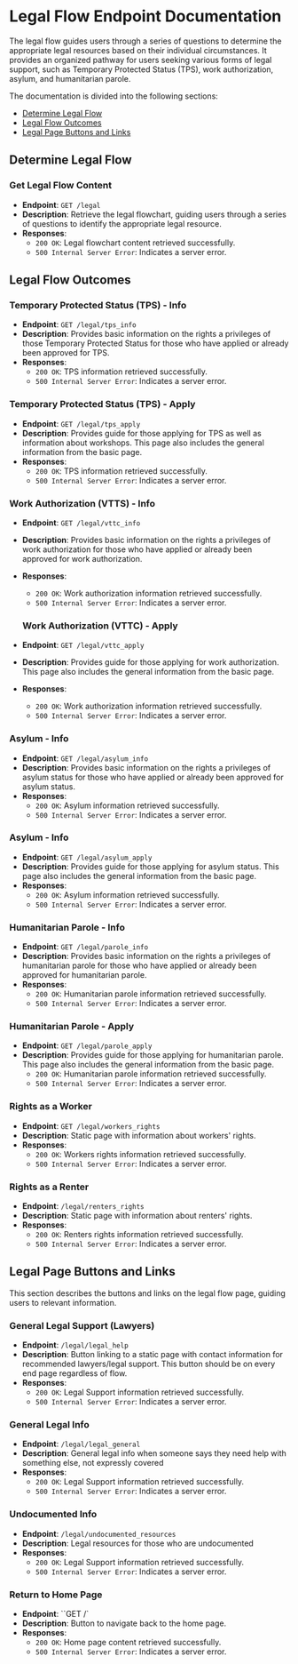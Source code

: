 # Legal Flow Endpoint Documentation

The legal flow guides users through a series of questions to determine the appropriate legal resources based on their individual circumstances. It provides an organized pathway for users seeking various forms of legal support, such as Temporary Protected Status (TPS), work authorization, asylum, and humanitarian parole.

The documentation is divided into the following sections:
- [Determine Legal Flow](#determine-legal-flow)
- [Legal Flow Outcomes](#legal-flow-outcomes)
- [Legal Page Buttons and Links](#legal-page-buttons-and-links)

## Determine Legal Flow
### Get Legal Flow Content
- **Endpoint**: `GET /legal`
- **Description**: Retrieve the legal flowchart, guiding users through a series of questions to identify the appropriate legal resource.
- **Responses**:
  - `200 OK`: Legal flowchart content retrieved successfully.
  - `500 Internal Server Error`: Indicates a server error.

## Legal Flow Outcomes
### Temporary Protected Status (TPS) - Info
- **Endpoint**: `GET /legal/tps_info`
- **Description**: Provides basic information on the rights a privileges of those Temporary Protected Status for those who have applied or already been approved for TPS.
- **Responses**:
  - `200 OK`: TPS information retrieved successfully.
  - `500 Internal Server Error`: Indicates a server error.


### Temporary Protected Status (TPS) - Apply
- **Endpoint**: `GET /legal/tps_apply`
- **Description**: Provides guide for those applying for TPS as well as information about workshops. This page also includes the general information from the basic page.
- **Responses**:
  - `200 OK`: TPS information retrieved successfully.
  - `500 Internal Server Error`: Indicates a server error.

### Work Authorization (VTTS) - Info
- **Endpoint**: `GET /legal/vttc_info`
- **Description**: Provides basic information on the rights a privileges of work authorization for those who have applied or already been approved for work authorization.
- **Responses**:
  - `200 OK`: Work authorization information retrieved successfully.
  - `500 Internal Server Error`: Indicates a server error.

  ### Work Authorization (VTTC) - Apply
- **Endpoint**: `GET /legal/vttc_apply`
- **Description**: Provides guide for those applying for work authorization. This page also includes the general information from the basic page.
- **Responses**:
  - `200 OK`: Work authorization information retrieved successfully.
  - `500 Internal Server Error`: Indicates a server error.

### Asylum - Info
- **Endpoint**: `GET /legal/asylum_info`
- **Description**: Provides basic information on the rights a privileges of asylum status for those who have applied or already been approved for asylum status.
- **Responses**:
  - `200 OK`: Asylum information retrieved successfully.
  - `500 Internal Server Error`: Indicates a server error.

### Asylum - Info
- **Endpoint**: `GET /legal/asylum_apply`
- **Description**: Provides guide for those applying for asylum status. This page also includes the general information from the basic page.
- **Responses**:
  - `200 OK`: Asylum information retrieved successfully.
  - `500 Internal Server Error`: Indicates a server error.

### Humanitarian Parole - Info
- **Endpoint**: `GET /legal/parole_info`
- **Description**: Provides basic information on the rights a privileges of humanitarian parole for those who have applied or already been approved for humanitarian parole.
- **Responses**:
  - `200 OK`: Humanitarian parole information retrieved successfully.
  - `500 Internal Server Error`: Indicates a server error.

### Humanitarian Parole - Apply
- **Endpoint**: `GET /legal/parole_apply`
- **Description**: Provides guide for those applying for humanitarian parole. This page also includes the general information from the basic page.
  - `200 OK`: Humanitarian parole information retrieved successfully.
  - `500 Internal Server Error`: Indicates a server error.

### Rights as a Worker
- **Endpoint**: `GET /legal/workers_rights`
- **Description**: Static page with information about workers' rights.
- **Responses**:
  - `200 OK`: Workers rights information retrieved successfully.
  - `500 Internal Server Error`: Indicates a server error.

### Rights as a Renter
- **Endpoint**: `/legal/renters_rights`
- **Description**: Static page with information about renters' rights.
- **Responses**:
  - `200 OK`: Renters rights information retrieved successfully.
  - `500 Internal Server Error`: Indicates a server error.

## Legal Page Buttons and Links
This section describes the buttons and links on the legal flow page, guiding users to relevant information.

### General Legal Support (Lawyers)
- **Endpoint**: `/legal/legal_help`
- **Description**:  Button linking to a static page with contact information for recommended lawyers/legal support. This button should be on every end page regardless of flow.
- **Responses**:
  - `200 OK`: Legal Support information retrieved successfully.
  - `500 Internal Server Error`: Indicates a server error.

### General Legal Info
- **Endpoint**: `/legal/legal_general`
- **Description**:  General legal info when someone says they need help with something else, not expressly covered
- **Responses**:
  - `200 OK`: Legal Support information retrieved successfully.
  - `500 Internal Server Error`: Indicates a server error.

### Undocumented Info
- **Endpoint**: `/legal/undocumented_resources`
- **Description**:  Legal resources for those who are undocumented
- **Responses**:
  - `200 OK`: Legal Support information retrieved successfully.
  - `500 Internal Server Error`: Indicates a server error.


### Return to Home Page
- **Endpoint**: ``GET /`
- **Description**:   Button to navigate back to the home page.
- **Responses**:
  - `200 OK`: Home page content retrieved successfully.
  - `500 Internal Server Error`: Indicates a server error.
